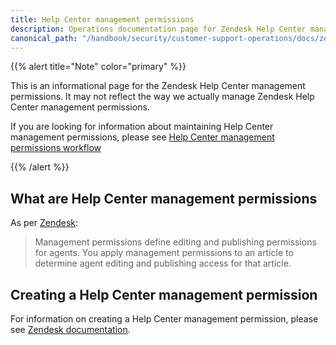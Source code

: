 ```yaml
---
title: Help Center management permissions
description: Operations documentation page for Zendesk Help Center management permissions
canonical_path: "/handbook/security/customer-support-operations/docs/zendesk/help-center-management-permissions"
---
```


{{% alert title="Note" color="primary" %}}

This is an informational page for the Zendesk Help Center management permissions. It may not reflect the way we actually manage Zendesk Help Center management permissions.

If you are looking for information about maintaining Help Center management permissions, please see [Help Center management permissions workflow](../../workflows/zendesk/../../workflows/zendesk/)

{{% /alert %}}

## What are Help Center management permissions

As per [Zendesk](https://support.zendesk.com/hc/en-us/articles/4408827952538-Creating-management-permissions-to-define-agent-editing-and-publishing-rights):

> Management permissions define editing and publishing permissions for agents. You apply management permissions to an article to determine agent editing and publishing access for that article.

## Creating a Help Center management permission

For information on creating a Help Center management permission, please see [Zendesk documentation](https://support.zendesk.com/hc/en-us/articles/4408827952538-Creating-management-permissions-to-define-agent-editing-and-publishing-rights#topic_hy2_zrp_gfb).
